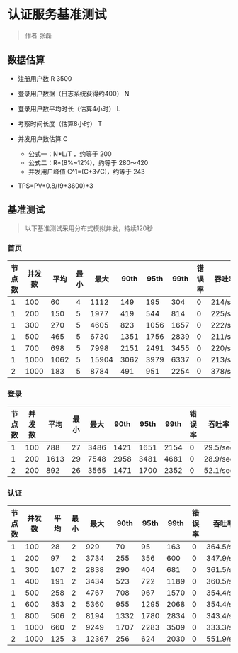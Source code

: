 # 认证服务基准测试

> 作者 张磊

## 数据估算

* 注册用户数 R 3500
* 登录用户数据（日志系统获得约400） N
* 登录用户数平均时长（估算4小时） L
* 考察时间长度（估算8小时） T
* 并发用户数估算 C 

  * 公式一：N*L/T ，约等于 200
  * 公式二：R\*(8%~12%)，约等于 280～420
  * 并发用户峰值 C^1=(C+3√C)，约等于 243
* TPS=PV\*0.8/(9\*3600)*3

## 基准测试

> 以下基准测试采用分布式模拟并发，持续120秒

### 首页

| 节点数 | 并发数 | 平均 | 最小 | 最大 | 90th | 95th | 99th | 错误率 | 吞吐率 | 返回量(KB) |
| ---| ---| ---| ---| ---| ---| ---| ---| ---| ---| ---|
| 1 | 100 | 60 | 4 | 1112 | 149 | 195 | 304 | 0 | 214/sec | 1350 |
| 1 | 200 | 150 | 5 | 1977 | 419 | 544 | 814 | 0 | 225/sec | 1418 |
| 1 | 300 | 270 | 5 | 4605 | 823 | 1056 | 1657 | 0 | 222/sec | 53.76 |
| 1 | 500 | 465 | 5 | 6730 | 1351 | 1756 | 2839 | 0 | 211/sec | 1394.58 |
| 1 | 700 | 698 | 5 | 7998 | 2151 | 2491 | 3455 | 0 | 220/sec | 1385.29 |
| 1 | 1000 | 1062 | 5 | 15904 | 3062 | 3979 | 6337 | 0 | 213/sec | 1341.32 |
| 2 | 1000 | 183 | 5 | 8784 | 491 | 951 | 2254 | 0 | 378/sec | 2446.02 |

### 登录

| 节点数 | 并发数 | 平均 | 最小 | 最大 | 90th | 95th | 99th | 错误率 | 吞吐率 | 返回量(KB) |
| ---| ---| ---| ---| ---| ---| ---| ---| ---| ---| ---|
| 1 | 100 | 788 | 27 | 3486 | 1421 | 1651 | 2154 | 0 | 29.5/sec | 1015.96 |
| 1 | 200 | 1613 | 29 | 7548 | 2958 | 3481 | 4681 | 0 | 28.9/sec | 998.23 |
| 2 | 200 | 892 | 26 | 3565 | 1471 | 1700 | 2352 | 0 | 52.1/sec | 1801.89 |

### 认证

| 节点数 | 并发数 | 平均 | 最小 | 最大 | 90th | 95th | 99th | 错误率 | 吞吐率 | 返回量(KB) |
| ---| ---| ---| ---| ---| ---| ---| ---| ---| ---| ---|
| 1 | 100 | 28 | 2 | 929 | 70 | 95 | 163 | 0 | 364.5/sec | 678.13 |
| 1 | 200 | 97 | 2 | 3734 | 255 | 356 | 600 | 0 | 347.9/sec | 647.33 |
| 1 | 300 | 107 | 2 | 2838 | 290 | 404 | 681 | 0 | 361.5/sec | 672.60 |
| 1 | 400 | 191 | 2 | 3434 | 523 | 722 | 1189 | 0 | 360.5/sec | 670.75 |
| 1 | 500 | 258 | 2 | 4767 | 708 | 967 | 1570 | 0 | 354.4/sec | 659.44 |
| 1 | 600 | 353 | 2 | 5360 | 955 | 1295 | 2068 | 0 | 354.4/sec | 659.33 |
| 1 | 800 | 506 | 2 | 8194 | 1332 | 1780 | 2834 | 0 | 343.4/sec | 638.80 |
| 1 | 1000 | 660 | 2 | 9249 | 1707 | 2283 | 3509 | 0 | 333.3/sec | 620.06 |
| 2 | 1000 | 125 | 3 | 12367 | 256 | 624 | 2030 | 0 | 551.9/sec | 1072.51 |



